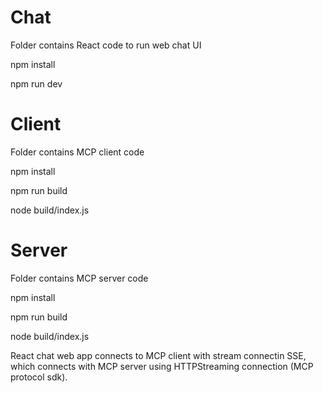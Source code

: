 # Chat
Folder contains React code to run web chat UI


npm install

npm run dev

# Client
Folder contains MCP client code 


npm install

npm run build

node build/index.js


# Server
Folder contains MCP server code 


npm install

npm run build

node build/index.js




React chat web app connects to MCP client with stream connectin SSE, which connects with MCP server using HTTPStreaming connection (MCP protocol sdk).

